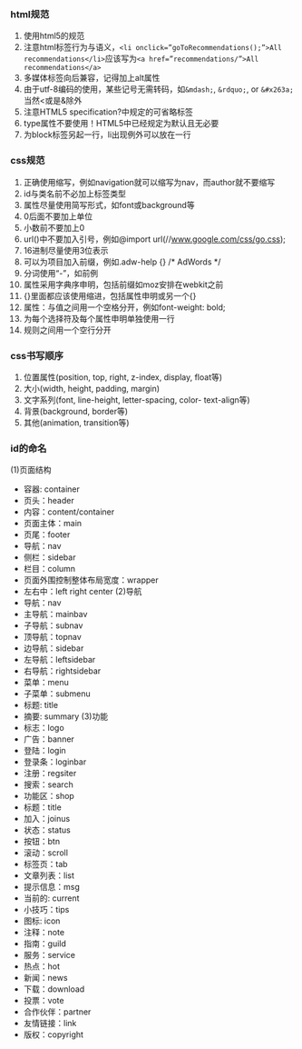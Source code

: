 ### html规范
1. 使用html5的规范<!DOCTYPE html>
2. 注意html标签行为与语义，`<li onclick=”goToRecommendations();”>All recommendations</li>`应该写为`<a href=”recommendations/”>All recommendations</a>`
3. 多媒体标签向后兼容，记得加上alt属性
4. 由于utf-8编码的使用，某些记号无需转码，如`&mdash;`, `&rdquo;`, or `&#x263a;`当然<或是&除外
5. 注意HTML5 specification?中规定的可省略标签
6. type属性不要使用！HTML5中已经规定为默认且无必要
7. 为block标签另起一行，li出现例外可以放在一行

### css规范

1. 正确使用缩写，例如navigation就可以缩写为nav，而author就不要缩写
2. id与类名前不必加上标签类型
3. 属性尽量使用简写形式，如font或background等
4. 0后面不要加上单位
5. 小数前不要加上0
6. url()中不要加入引号，例如@import url(//www.google.com/css/go.css);
7. 16进制尽量使用3位表示
8. 可以为项目加入前缀，例如.adw-help {} /* AdWords */
9. 分词使用“-”，如前例
10. 属性采用字典序申明，包括前缀如moz安排在webkit之前
11. {}里面都应该使用缩进，包括属性申明或另一个{}
12. 属性：与值之间用一个空格分开，例如font-weight: bold;
13. 为每个选择符及每个属性申明单独使用一行
14. 规则之间用一个空行分开

### css书写顺序

1. 位置属性(position, top, right, z-index, display, float等)
2. 大小(width, height, padding, margin)
3. 文字系列(font, line-height, letter-spacing, color- text-align等)
4. 背景(background, border等)
5. 其他(animation, transition等)

### id的命名
(1)页面结构 
*    容器: container 
*    页头：header 
*    内容：content/container 
*    页面主体：main 
*    页尾：footer 
*    导航：nav 
*    侧栏：sidebar 
*    栏目：column 
*    页面外围控制整体布局宽度：wrapper 
*    左右中：left right center 
(2)导航 
* 导航：nav 
* 主导航：mainbav 
* 子导航：subnav 
* 顶导航：topnav 
* 边导航：sidebar 
* 左导航：leftsidebar 
* 右导航：rightsidebar 
* 菜单：menu 
* 子菜单：submenu 
* 标题: title 
* 摘要: summary 
(3)功能 
* 标志：logo 
* 广告：banner 
* 登陆：login 
* 登录条：loginbar 
* 注册：regsiter 
* 搜索：search 
* 功能区：shop 
* 标题：title 
* 加入：joinus 
* 状态：status 
* 按钮：btn 
* 滚动：scroll 
* 标签页：tab 
* 文章列表：list 
* 提示信息：msg 
* 当前的: current 
* 小技巧：tips 
* 图标: icon 
* 注释：note 
* 指南：guild 
* 服务：service 
* 热点：hot 
* 新闻：news 
* 下载：download 
* 投票：vote 
* 合作伙伴：partner 
* 友情链接：link 
* 版权：copyright 
